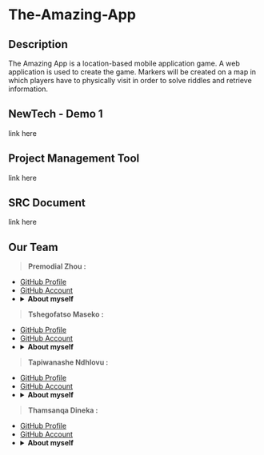 # The-Amazing-App

## Description
The Amazing App is a location-based mobile application game. A web application is used to create the game. Markers will be created on a map in which players have to physically visit in order to solve riddles and retrieve information.

## NewTech - Demo 1
link here

## Project Management Tool
link here

## SRC Document
link here

## Our Team
 > <b>Premodial Zhou : </b> <br>
 * <a href="premodial.github.io"> GitHub  Profile  </a><br>
 * <a href="#"> GitHub  Account </a><br>
 * <details>
   <summary><b>About myself</b></summary>
   <br>
   I  am  a  self-motivated  and  hardworking  computer  science  student  with  a  long time passion for technology.  I managed to   finish my first and second year well from theUniversity of Pretoria and have a comprehensive knowledge of computer hardware and  software  systems.
   <br>
    </details>
    
 > <b>Tshegofatso Maseko : </b> <br>
 * <a href="https://tshegofatso12-ai.github.io/porfolio/"> GitHub  Profile  </a><br>
 * <a href="#"> GitHub  Account </a><br>
 * <details>
   <summary><b>About myself</b></summary>
   <br>
   I am passionate about technology and I am a hard-worker.  I am always eager to learnand to use my problem-solving skills. Completed various modules such as software modelling, netcentric computer systems,program design and database related course which equipped me with useful skills toenable me to be an active team member.
   <br>
    </details>
    
 > <b>Tapiwanashe Ndhlovu : </b> <br>
 * <a href="https://tapehndhlovu.github.io/"> GitHub  Profile  </a><br>
 * <a href="https://github.com/tapehNdhlovu"> GitHub  Account </a><br>
 * <details>
    <summary><b>About myself </b></summary>
    <br>
    I am a self-motivated and hard-working young man with love and passion for tech-nology and technology related stuff.  I passed well  my first and second year and I’mlooking forward to do well in my final year.
    </details>
    
 > <b>Thamsanqa Dineka : </b> <br>
 * <a href="#"> GitHub  Profile  </a><br>
 * <a href="#"> GitHub  Account </a><br>
 * <details>
   <summary><b>About myself</b></summary>
   <br>
   I am a smart worker that is passionate about solving computer problems most efficiently. Completed modules such as netcentric computer systems,software modelling, programdesign and database related course. 
   <br>
    </details>
